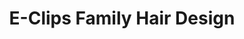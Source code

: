 ---
title: "E-Clips Family Hair Design"
url: /milton/e-clips-family-hair-design/
shop: hairdresser
---